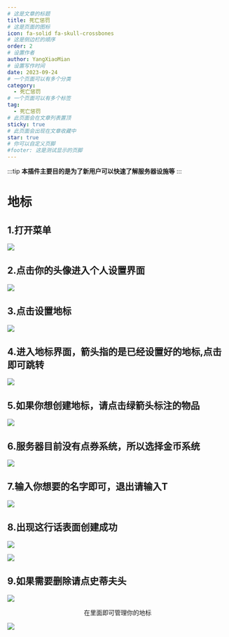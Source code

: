 ```yaml
---
# 这是文章的标题
title: 死亡惩罚
# 这是页面的图标
icon: fa-solid fa-skull-crossbones
# 这是侧边栏的顺序
order: 2
# 设置作者
author: YangXiaoMian
# 设置写作时间
date: 2023-09-24
# 一个页面可以有多个分类
category:
  - 死亡惩罚
# 一个页面可以有多个标签
tag:
  - 死亡惩罚
# 此页面会在文章列表置顶
sticky: true
# 此页面会出现在文章收藏中
star: true
# 你可以自定义页脚
#footer: 这是测试显示的页脚
---
```

:::tip
**本插件主要目的是为了新用户可以快速了解服务器设施等**
:::

# 地标

## **1.打开菜单**
![](https://m1.miaomc.cn/uploads/20230924_65102774d905b.png)

## **2.点击你的头像进入个人设置界面**
![](https://m1.miaomc.cn/uploads/20230924_65102867da824.png)

## **3.点击设置地标**
![](https://m1.miaomc.cn/uploads/20230924_6510288a518fd.png)

## **4.进入地标界面，箭头指的是已经设置好的地标,点击即可跳转**
![](https://m1.miaomc.cn/uploads/20230924_651028d0b07f5.png)

## **5.如果你想创建地标，请点击绿箭头标注的物品**
![](https://m1.miaomc.cn/uploads/20230924_6510296048934.png)

## **6.服务器目前没有点券系统，所以选择金币系统**
![](https://m1.miaomc.cn/uploads/20230924_65102993a521f.png)

## **7.输入你想要的名字即可，退出请输入T**
![](https://m1.miaomc.cn/uploads/20230924_651029bd028ae.png)

## **8.出现这行话表面创建成功**
![](https://m1.miaomc.cn/uploads/20230924_65102a02c93ff.png)

![](https://m1.miaomc.cn/uploads/20230924_65102a2eddda4.png)

## **9.如果需要删除请点史蒂夫头**
![](https://m1.miaomc.cn/uploads/20230924_65102a664214e.png)

<center><p>在里面即可管理你的地标</p></center>

![](https://m1.miaomc.cn/uploads/20230924_65102a8162617.png)